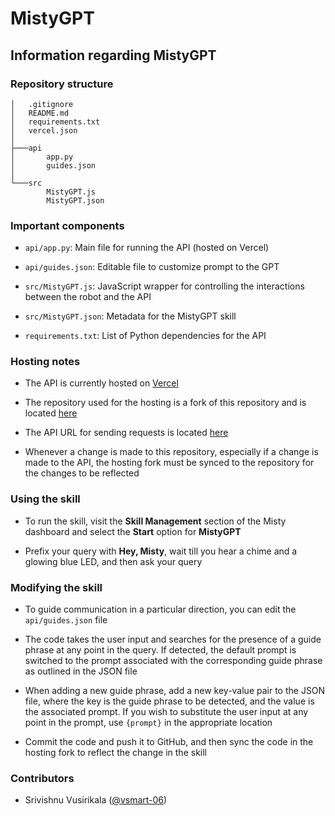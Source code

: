 # MistyGPT

## Information regarding MistyGPT

### Repository structure

```
│   .gitignore
│   README.md
│   requirements.txt
│   vercel.json   
│
├───api
│       app.py
│       guides.json
│
└───src
        MistyGPT.js
        MistyGPT.json
```

### Important components

- `api/app.py`: Main file for running the API (hosted on Vercel)

- `api/guides.json`: Editable file to customize prompt to the GPT

- `src/MistyGPT.js`: JavaScript wrapper for controlling the interactions between the robot and the API

- `src/MistyGPT.json`: Metadata for the MistyGPT skill

- `requirements.txt`: List of Python dependencies for the API

### Hosting notes

- The API is currently hosted on [Vercel](https://vercel.com/life-homes-projects/misty-gpt)

- The repository used for the hosting is a fork of this repository and is located [here](https://github.com/LIFE-Home/MistyGPT)

- The API URL for sending requests is located [here](https://misty-gpt-zeta.vercel.app)

- Whenever a change is made to this repository, especially if a change is made to the API, the hosting fork must be synced to the repository for the changes to be reflected

### Using the skill

- To run the skill, visit the **Skill Management** section of the Misty dashboard and select the **Start** option for **MistyGPT**

- Prefix your query with **Hey, Misty**, wait till you hear a chime and a glowing blue LED, and then ask your query

### Modifying the skill

- To guide communication in a particular direction, you can edit the `api/guides.json` file

- The code takes the user input and searches for the presence of a guide phrase at any point in the query. If detected, the default prompt is switched to the prompt associated with the corresponding guide phrase as outlined in the JSON file

- When adding a new guide phrase, add a new key-value pair to the JSON file, where the key is the guide phrase to be detected, and the value is the associated prompt. If you wish to substitute the user input at any point in the prompt, use `{prompt}` in the appropriate location

- Commit the code and push it to GitHub, and then sync the code in the hosting fork to reflect the change in the skill

### Contributors

- Srivishnu Vusirikala ([@vsmart-06](https://github.com/vsmart-06))